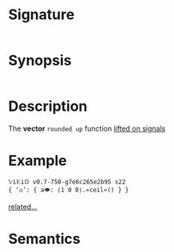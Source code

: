 # Signature
```vikid-signature
```

# Synopsis
```vikid-synopsis
```

# Description
The __vector__ `rounded up` function [lifted on signals](/refman/concepts/pure_functions)

# Example
```vikid-script
𝕍i𝕂i𝔻 v0.7-750-g7e6c265e2b95 s22
{ ‘⌂’: { a👁: ⟨1 0 0⟩.«ceil»() } }
```


[related...](https://en.wikipedia.org/wiki/Rounding)

# Semantics